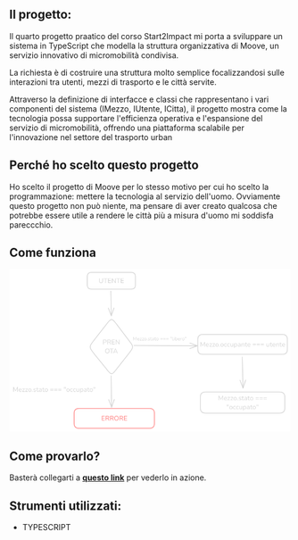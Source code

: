 ## Il progetto:

Il quarto progetto praatico del corso Start2Impact mi porta a sviluppare un sistema in TypeScript che modella la struttura organizzativa di Moove, un servizio innovativo di micromobilità condivisa.

La richiesta è di costruire una struttura molto semplice focalizzandosi sulle interazioni tra utenti, mezzi di trasporto e le città servite.

Attraverso la definizione di interfacce e classi che rappresentano i vari componenti del sistema (IMezzo, IUtente, ICitta), il progetto mostra come la tecnologia possa supportare l'efficienza operativa e l'espansione del servizio di micromobilità, offrendo una piattaforma scalabile per l'innovazione nel settore del trasporto urban

## Perché ho scelto questo progetto

Ho scelto il progetto di Moove per lo stesso motivo per cui ho scelto la programmazione: mettere la tecnologia al servizio dell'uomo. Ovviamente questo progetto non può niente, ma pensare di aver creato qualcosa che potrebbe essere utile a rendere le città più a misura d'uomo mi soddisfa pareccchio.

## Come funziona

![Schema funzionamento progetto](./img/Mappa%20funzionamento%20progetto%20ts.excalidraw.png)

## Come provarlo?

Basterà collegarti a **[questo link](https://codepen.io/Cristian-Piovani/pen/vEYOawW)** per vederlo in azione.

## Strumenti utilizzati:

- TYPESCRIPT
